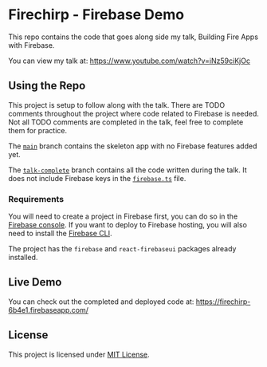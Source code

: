 # Firechirp - Firebase Demo

This repo contains the code that goes along side my talk, Building Fire Apps with Firebase.

You can view my talk at: https://www.youtube.com/watch?v=iNz59ciKjOc

## Using the Repo

This project is setup to follow along with the talk. There are TODO comments throughout the project where code related to Firebase is needed. Not all TODO comments are completed in the talk, feel free to complete them for practice.

The [`main`](https://github.com/jamesdearlove/firebase-demo/tree/main) branch contains the skeleton app with no Firebase features added yet.

The [`talk-complete`](https://github.com/JamesDearlove/firebase-demo/tree/talk-complete) branch contains all the code written during the talk. It does not include Firebase keys in the [`firebase.ts`](src/firebase.ts) file.

### Requirements

You will need to create a project in Firebase first, you can do so in the [Firebase console](https://console.firebase.google.com/). If you want to deploy to Firebase hosting, you will also need to install the [Firebase CLI](https://firebase.google.com/docs/cli/).

The project has the `firebase` and `react-firebaseui` packages already installed.

## Live Demo

You can check out the completed and deployed code at: https://firechirp-6b4e1.firebaseapp.com/

## License

This project is licensed under [MIT License](LICENSE). 
